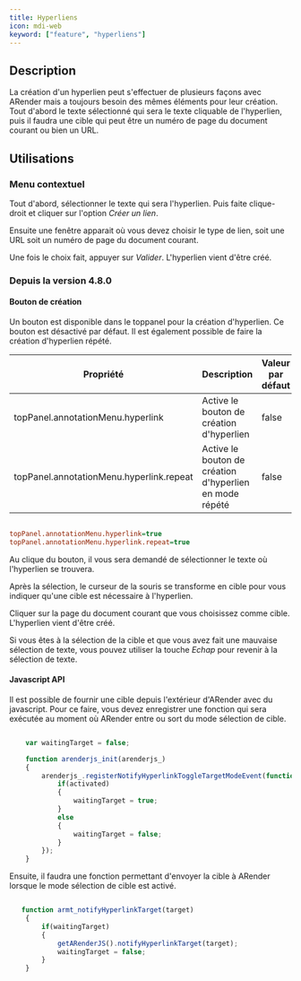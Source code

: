 ```yaml
---
title: Hyperliens
icon: mdi-web
keyword: ["feature", "hyperliens"]
---
```


## Description

La création d'un hyperlien peut s'effectuer de plusieurs façons avec ARender mais a toujours besoin des mêmes éléments pour leur création. 
Tout d'abord le texte sélectionné qui sera le texte cliquable de l'hyperlien, puis il faudra une 
cible qui peut être un numéro de page du document courant ou bien un URL.

## Utilisations

### Menu contextuel

Tout d'abord, sélectionner le texte qui sera l'hyperlien. Puis faite clique-droit et cliquer sur l'option *Créer un lien*. 


Ensuite une fenêtre apparait où vous devez choisir le type de lien, soit une URL soit un numéro de page du document courant. 


Une fois le choix fait, appuyer sur *Valider*. L'hyperlien vient d'être créé.


### Depuis la version 4.8.0

#### Bouton de création

Un bouton est disponible dans le toppanel pour la création d'hyperlien. Ce bouton est désactivé par défaut. Il est également possible de faire la création d'hyperlien répété.

| Propriété                                | Description                                             | Valeur par défaut |
| ---------------------------------------- | ------------------------------------------------------- | ----------------- |
| topPanel.annotationMenu.hyperlink        | Active le bouton de création d'hyperlien                | false             |
| topPanel.annotationMenu.hyperlink.repeat | Active le bouton de création d'hyperlien en mode répété | false             |


```cfg

topPanel.annotationMenu.hyperlink=true
topPanel.annotationMenu.hyperlink.repeat=true

```



Au clique du bouton, il vous sera demandé de sélectionner le texte où l'hyperlien se trouvera.


Après la sélection, le curseur de la souris se transforme en cible pour vous indiquer qu'une cible est nécessaire à l'hyperlien.


Cliquer sur la page du document courant que vous choisissez comme cible. L'hyperlien vient d'être créé.


Si vous êtes à la sélection de la cible et que vous avez fait une mauvaise sélection de texte, vous pouvez utiliser la touche *Echap* pour revenir à la sélection de texte.


#### Javascript API

Il est possible de fournir une cible depuis l'extérieur d'ARender avec du javascript. Pour ce faire, 
vous devez enregistrer une fonction qui sera exécutée au moment où ARender entre ou sort du mode sélection de cible.


```js

    var waitingTarget = false;

    function arenderjs_init(arenderjs_)
    {
        arenderjs_.registerNotifyHyperlinkToggleTargetModeEvent(function(activated){
            if(activated)
            {
                waitingTarget = true;
            }
            else
            {
                waitingTarget = false;
            }
        });
    }

```


Ensuite, il faudra une fonction permettant d'envoyer la cible à ARender lorsque le mode sélection de cible est activé.


```js

   function armt_notifyHyperlinkTarget(target)
    {
        if(waitingTarget)
        {
            getARenderJS().notifyHyperlinkTarget(target);
            waitingTarget = false;
        } 
    }

```

